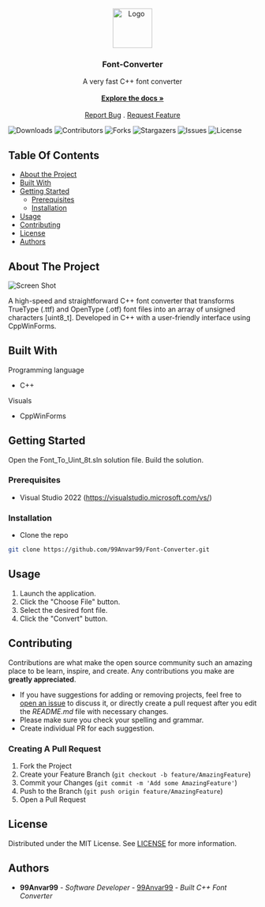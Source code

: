 <br/>
<p align="center">
  <a href="https://github.com/99Anvar99/Font-Converter">
    <img src="https://upload.wikimedia.org/wikipedia/commons/thumb/1/18/ISO_C%2B%2B_Logo.svg/1200px-ISO_C%2B%2B_Logo.svg.png" alt="Logo" width="80" height="80">
  </a>

  <h3 align="center">Font-Converter</h3>

  <p align="center">
    A very fast C++ font converter
    <br/>
    <br/>
    <a href="https://github.com/99Anvar99/Font-Converter"><strong>Explore the docs »</strong></a>
    <br/>
    <br/>
    <a href="https://github.com/99Anvar99/Font-Converter/issues">Report Bug</a>
    .
    <a href="https://github.com/99Anvar99/Font-Converter/issues">Request Feature</a>
  </p>
</p>

![Downloads](https://img.shields.io/github/downloads/99Anvar99/Font-Converter/total) ![Contributors](https://img.shields.io/github/contributors/99Anvar99/Font-Converter?color=dark-green) ![Forks](https://img.shields.io/github/forks/99Anvar99/Font-Converter?style=social) ![Stargazers](https://img.shields.io/github/stars/99Anvar99/Font-Converter?style=social) ![Issues](https://img.shields.io/github/issues/99Anvar99/Font-Converter) ![License](https://img.shields.io/github/license/99Anvar99/Font-Converter) 

## Table Of Contents

* [About the Project](#about-the-project)
* [Built With](#built-with)
* [Getting Started](#getting-started)
  * [Prerequisites](#prerequisites)
  * [Installation](#installation)
* [Usage](#usage)
* [Contributing](#contributing)
* [License](#license)
* [Authors](#authors)

## About The Project

![Screen Shot](https://github.com/99Anvar99/Font-Converter/blob/main/Image.png?raw=true)

A high-speed and straightforward C++ font converter that transforms TrueType (.ttf) and OpenType (.otf) font files into an array of unsigned characters [uint8_t]. Developed in C++ with a user-friendly interface using CppWinForms.

## Built With

Programming language
- C++

Visuals
- CppWinForms

## Getting Started

Open the Font_To_Uint_8t.sln solution file.
Build the solution.

### Prerequisites

- Visual Studio 2022 (https://visualstudio.microsoft.com/vs/)

### Installation

- Clone the repo
```sh
git clone https://github.com/99Anvar99/Font-Converter.git
```

## Usage

1. Launch the application.
2. Click the "Choose File" button.
3. Select the desired font file.
4. Click the "Convert" button.

## Contributing

Contributions are what make the open source community such an amazing place to be learn, inspire, and create. Any contributions you make are **greatly appreciated**.
* If you have suggestions for adding or removing projects, feel free to [open an issue](https://github.com/99Anvar99/Font-Converter/issues/new) to discuss it, or directly create a pull request after you edit the *README.md* file with necessary changes.
* Please make sure you check your spelling and grammar.
* Create individual PR for each suggestion.

### Creating A Pull Request

1. Fork the Project
2. Create your Feature Branch (`git checkout -b feature/AmazingFeature`)
3. Commit your Changes (`git commit -m 'Add some AmazingFeature'`)
4. Push to the Branch (`git push origin feature/AmazingFeature`)
5. Open a Pull Request

## License

Distributed under the MIT License. See [LICENSE](https://github.com/99Anvar99/Font-Converter/LICENSE) for more information.

## Authors

* **99Anvar99** - *Software Developer* - [99Anvar99](https://github.com/99Anvar99/) - *Built C++ Font Converter*
